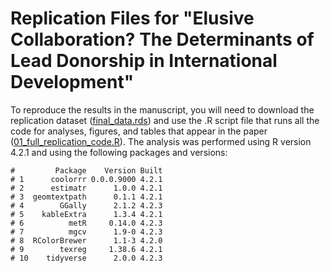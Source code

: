 # Replication Files for "Elusive Collaboration? The Determinants of Lead Donorship in International Development"

To reproduce the results in the manuscript, you will need to download the replication dataset ([final_data.rds](https://github.com/milesdwilliams15/lead-donorship/blob/main/final_data.rds)) and use the .R script file that runs all the code for analyses, figures, and tables that appear in the paper ([01_full_replication_code.R](https://github.com/milesdwilliams15/lead-donorship/blob/main/02_code/01_full_replication_code.R)). The analysis was performed using R version 4.2.1 and using the following packages and versions:

```
#         Package    Version Built
# 1      coolorrr 0.0.0.9000 4.2.1
# 2      estimatr      1.0.0 4.2.1
# 3  geomtextpath      0.1.1 4.2.1
# 4        GGally      2.1.2 4.2.3
# 5    kableExtra      1.3.4 4.2.1
# 6          metR     0.14.0 4.2.3
# 7          mgcv      1.9-0 4.2.3
# 8  RColorBrewer      1.1-3 4.2.0
# 9        texreg     1.38.6 4.2.1
# 10    tidyverse      2.0.0 4.2.3
```
